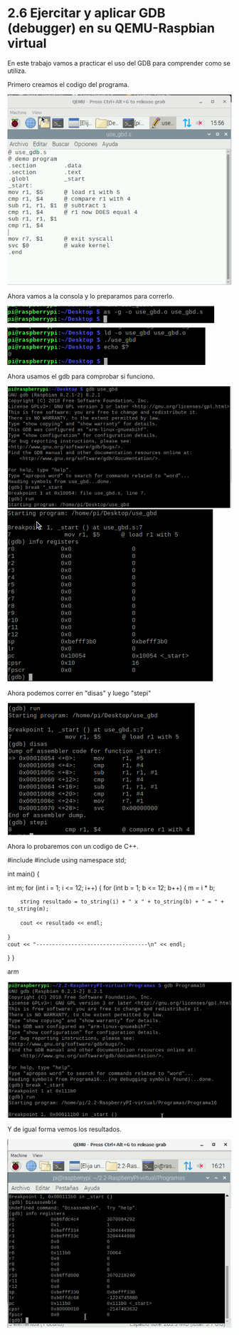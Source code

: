 # 2.6 Ejercitar y aplicar GDB (debugger) en su QEMU-Raspbian virtual

En este trabajo vamos a practicar el uso del GDB para comprender como se utiliza.

Primero creamos el codigo del programa.

![](https://github.com/FernandoOliva18212205/gdb/blob/main/Imagenes/imagen1archivo.PNG)

Ahora vamos a la consola y lo preparamos para correrlo.

![](https://github.com/FernandoOliva18212205/gdb/blob/main/Imagenes/imagen2codigo.PNG)
![](https://github.com/FernandoOliva18212205/gdb/blob/main/Imagenes/imagen3mascodigo.PNG)

Ahora usamos el gdb para comprobar si funciono.

![](https://github.com/FernandoOliva18212205/gdb/blob/main/Imagenes/imagen4masymascodigo.PNG)
![](https://github.com/FernandoOliva18212205/gdb/blob/main/Imagenes/imagen5codigoooo.PNG)

Ahora podemos correr en "disas" y luego "stepi"

![](https://github.com/FernandoOliva18212205/gdb/blob/main/Imagenes/imagen8disas.PNG)

Ahora lo probaremos con un codigo de C++.

#include <iostream>
#include <string>
using namespace std;

int main() {

int m;
for (int i = 1; i <= 12; i++)
{
    for (int b = 1; b <= 12; b++)
    {
        m = i * b;

        string resultado = to_string(i) + " x " + to_string(b) + " = " + to_string(m);

        cout << resultado << endl;
        
    }
    cout << "-----------------------------------\n" << endl;
    
}
}

arm

![](https://github.com/FernandoOliva18212205/gdb/blob/main/Imagenes/imagen6codigocpp.PNG)

Y de igual forma vemos los resultados.

![](https://github.com/FernandoOliva18212205/gdb/blob/main/Imagenes/imagen7resultadoscpp.PNG)
